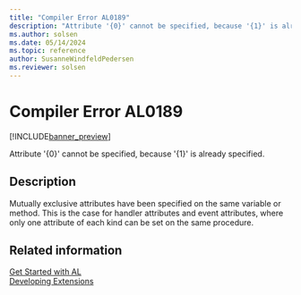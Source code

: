 ```yaml
---
title: "Compiler Error AL0189"
description: "Attribute '{0}' cannot be specified, because '{1}' is already specified."
ms.author: solsen
ms.date: 05/14/2024
ms.topic: reference
author: SusanneWindfeldPedersen
ms.reviewer: solsen
---
```

[//]: # (START>DO_NOT_EDIT)
[//]: # (IMPORTANT:Do not edit any of the content between here and the END>DO_NOT_EDIT.)
[//]: # (Any modifications should be made in the .xml files in the ModernDev repo.)
# Compiler Error AL0189

[!INCLUDE[banner_preview](../includes/banner_preview.md)]

Attribute '{0}' cannot be specified, because '{1}' is already specified.


## Description
Mutually exclusive attributes have been specified on the same variable or method. This is the case for handler attributes and event attributes, where only one attribute of each kind can be set on the same procedure.  

[//]: # (IMPORTANT: END>DO_NOT_EDIT)
## Related information  
[Get Started with AL](../devenv-get-started.md)  
[Developing Extensions](../devenv-dev-overview.md)  